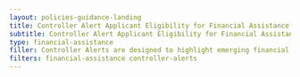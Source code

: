 ```yaml
---
layout: policies-guidance-landing
title: Controller Alert Applicant Eligibility for Financial Assistance and Types of Nonprofit Organizations
subtitle: Controller Alert Applicant Eligibility for Financial Assistance and Types of Nonprofit Organizations
type: financial-assistance
filler: Controller Alerts are designed to highlight emerging financial management issues that may require agency attention or action. These Alerts are intended to inform the Chief Financial Officer (CFO) community of key issues
filters: financial-assistance controller-alerts
---
```


<a href="{{ site.baseurl }}/assets/files/Controller Alert Applicant Eligibility for Financial Assistance and Types of Nonprofit Organizations.pdf"></a>
